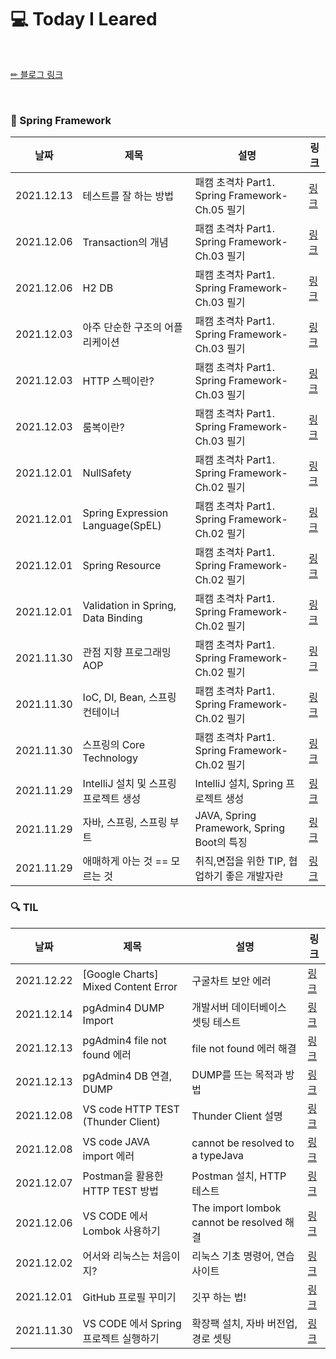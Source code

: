 # 💻 Today I Leared

<br/>

<p>
  <a href="https://velog.io/@doobyeol">✏ 블로그 링크</a>
</p>

<br/>

### 📗 Spring Framework

| 날짜         | 제목                        | 설명                                      | 링크                                           |
|------------| -------------------------- |-----------------------------------------| ---------------------------------------------- |
| 2021.12.13 | 테스트를 잘 하는 방법| 패캠 초격차 Part1. Spring Framework-Ch.05 필기 | [링크](https://velog.io/@doobyeol/테스트를-잘-하는-방법) |
| 2021.12.06 | Transaction의 개념| 패캠 초격차 Part1. Spring Framework-Ch.03 필기 | [링크](https://velog.io/@doobyeol/Transaction의-개념) |
| 2021.12.06 | H2 DB| 패캠 초격차 Part1. Spring Framework-Ch.03 필기 | [링크](https://velog.io/@doobyeol/H2-DB) |
| 2021.12.03 | 아주 단순한 구조의 어플리케이션| 패캠 초격차 Part1. Spring Framework-Ch.03 필기 | [링크](https://velog.io/@doobyeol/아주-단순한-구조1-Layer의-어플리케이션) |
| 2021.12.03 | HTTP 스펙이란?| 패캠 초격차 Part1. Spring Framework-Ch.03 필기 | [링크](https://velog.io/@doobyeol/HTTP-스펙이란) |
| 2021.12.03 | 룸복이란?| 패캠 초격차 Part1. Spring Framework-Ch.03 필기 | [링크](https://velog.io/@doobyeol/룸복이란) |
| 2021.12.01 | NullSafety| 패캠 초격차 Part1. Spring Framework-Ch.02 필기 | [링크](https://velog.io/@doobyeol/21-12-01-NullSafety) |
| 2021.12.01 | Spring Expression Language(SpEL)| 패캠 초격차 Part1. Spring Framework-Ch.02 필기 | [링크](https://velog.io/@doobyeol/21-12-01-SpEL) |
| 2021.12.01 | Spring Resource| 패캠 초격차 Part1. Spring Framework-Ch.02 필기 | [링크](https://velog.io/@doobyeol/21-12-01-SpringResource) |
| 2021.12.01 | Validation in Spring, Data Binding| 패캠 초격차 Part1. Spring Framework-Ch.02 필기 | [링크](https://velog.io/@doobyeol/21-12-02-Spring) |
| 2021.11.30 | 관점 지향 프로그래밍 AOP| 패캠 초격차 Part1. Spring Framework-Ch.02 필기 | [링크](https://velog.io/@doobyeol/관점-지향-프로그래밍-AOP) |
| 2021.11.30 | IoC, DI, Bean, 스프링 컨테이너| 패캠 초격차 Part1. Spring Framework-Ch.02 필기 | [링크](https://velog.io/@doobyeol/IoC-DI-Bean-스프링-컨테이너) |
| 2021.11.30 | 스프링의 Core Technology| 패캠 초격차 Part1. Spring Framework-Ch.02 필기 | [링크](https://velog.io/@doobyeol/스프링의-Core-Technology) |
| 2021.11.29 | IntelliJ 설치 및 스프링 프로젝트 생성| IntelliJ 설치, Spring 프로젝트 생성             | [링크](https://velog.io/@doobyeol/IntelliJ-설치-및-스프링-프로젝트-생성) |
| 2021.11.29 | 자바, 스프링, 스프링 부트    | JAVA, Spring Pramework, Spring Boot의 특징 | [링크](https://velog.io/@doobyeol/자바-스프링-스프링-부트) |
| 2021.11.29 | 애매하게 아는 것 == 모르는 것 | 취직,면접을 위한 TIP, 협업하기 좋은 개발자란             | [링크](https://velog.io/@doobyeol/아는-것-애매하게-아는-것-모르는-것) |



### 🔍 TIL

| 날짜         | 제목                          | 설명                                 | 링크                                           |
|------------|-----------------------------|------------------------------------| ---------------------------------------------- |
| 2021.12.22 | [Google Charts] Mixed Content Error  | 구굴차트 보안 에러 | [링크](https://velog.io/@doobyeol/Google-Charts-Mixed-Content-Error)|
| 2021.12.14 | pgAdmin4 DUMP Import  | 개발서버 데이터베이스 셋팅 테스트 | [링크](https://velog.io/@doobyeol/pgAdmin4-DUMP-Import)|
| 2021.12.13 | pgAdmin4 file not found 에러  | file not found 에러 해결 | [링크](https://velog.io/@doobyeol/pgAdmin4-file-not-found-에러)|
| 2021.12.13 | pgAdmin4 DB 연결, DUMP   | DUMP를 뜨는 목적과 방법               | [링크](https://velog.io/@doobyeol/pgAdmin4-DB-연결-DUMP)|
| 2021.12.08 | VS code HTTP TEST (Thunder Client)   | Thunder Client 설명               | [링크](https://velog.io/@doobyeol/VS-code-HTTP-TEST-Thunder-Client) |
| 2021.12.08 | VS code JAVA import 에러   | cannot be resolved to a typeJava               | [링크](https://velog.io/@doobyeol/VS-code-JAVA-import-에러) |
| 2021.12.07 | Postman을 활용한 HTTP TEST 방법   | Postman 설치, HTTP 테스트               | [링크](https://velog.io/@doobyeol/Postman을-활용한-http-test-방법) |
| 2021.12.06 | VS CODE 에서 Lombok 사용하기      | The import lombok cannot be resolved 해결 | [링크](https://velog.io/@doobyeol/VS-CODE-에서-Lombok-사용하기) |
| 2021.12.02 | 어서와 리눅스는 처음이지?              | 리눅스 기초 명령어, 연습사이트                  | [링크](https://velog.io/@doobyeol/리눅스-기초-명령어) |
| 2021.12.01 | GitHub 프로필 꾸미기              | 깃꾸 하는 법!                           | [링크](https://velog.io/@doobyeol/깃꾸-GitHub-프로필-꾸미기) |
| 2021.11.30 | VS CODE 에서 Spring 프로젝트 실행하기 | 확장팩 설치, 자바 버전업, 경로 셋팅              | [링크](https://velog.io/@doobyeol/VS-CODE-에서-Spring-프로젝트-실행하기) |



